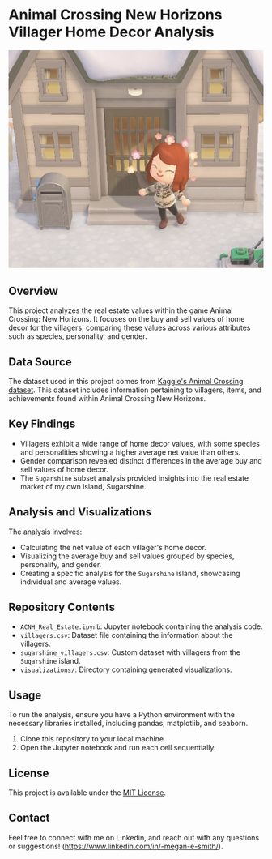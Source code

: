 # Animal Crossing New Horizons Villager Home Decor Analysis
![My Animal Crossing Character in Front of Her House](/ACNH_Home_Decor/images/my_villager_and_house.jpg)
## Overview
This project analyzes the real estate values within the game Animal Crossing: New Horizons. It focuses on the buy and sell values of home decor for the villagers, comparing these values across various attributes such as species, personality, and gender.

## Data Source
The dataset used in this project comes from [Kaggle's Animal Crossing dataset](https://www.kaggle.com/jessicali9530/animal-crossing-new-horizons-nookplaza-dataset). This dataset includes information pertaining to villagers, items, and achievements found within Animal Crossing New Horizons.

## Key Findings
- Villagers exhibit a wide range of home decor values, with some species and personalities showing a higher average net value than others.
- Gender comparison revealed distinct differences in the average buy and sell values of home decor.
- The `Sugarshine` subset analysis provided insights into the real estate market of my own island, Sugarshine.

## Analysis and Visualizations
The analysis involves:
- Calculating the net value of each villager's home decor.
- Visualizing the average buy and sell values grouped by species, personality, and gender.
- Creating a specific analysis for the `Sugarshine` island, showcasing individual and average values.

## Repository Contents
- `ACNH_Real_Estate.ipynb`: Jupyter notebook containing the analysis code.
- `villagers.csv`: Dataset file containing the information about the villagers.
- `sugarshine_villagers.csv`: Custom dataset with villagers from the `Sugarshine` island.
- `visualizations/`: Directory containing generated visualizations.

## Usage
To run the analysis, ensure you have a Python environment with the necessary libraries installed, including pandas, matplotlib, and seaborn.

1. Clone this repository to your local machine.
2. Open the Jupyter notebook and run each cell sequentially.

## License
This project is available under the [MIT License](LICENSE.txt).

## Contact
Feel free to connect with me on Linkedin, and reach out with any questions or suggestions! (https://www.linkedin.com/in/-megan-e-smith/).

